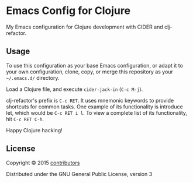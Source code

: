 # Emacs Config for Clojure

My Emacs configuration for Clojure development with CIDER and clj-refactor.

## Usage

To use this configuration as your base Emacs configuration, or adapt it to your own configuration, clone, copy, or merge this repository as your `~/.emacs.d/` directory.

Load a Clojure file, and execute `cider-jack-in` (`C-c M-j`).

clj-refactor's prefix is `C-c RET`. It uses mnemonic keywords to provide shortcuts for common tasks. One example of its functionality is introduce let, which would be `C-c RET i l`. To view a complete list of its functionality, hit `C-c RET C-h`.

Happy Clojure hacking!

## License

Copyright © 2015 [contributors](https://github.com/clojure-emacs/example-config/graphs/contributors)

Distributed under the GNU General Public License, version 3
